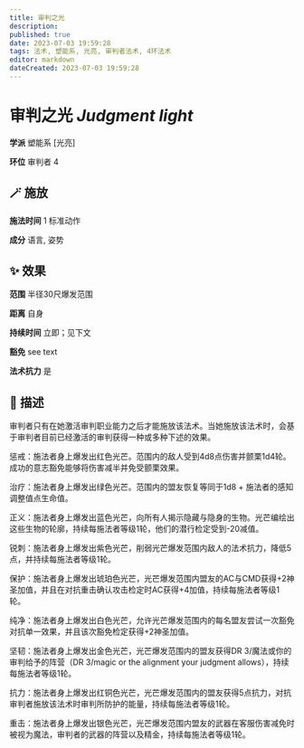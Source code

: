 ```yaml
---
title: 审判之光
description: 
published: true
date: 2023-07-03 19:59:28
tags: 法术, 塑能系, 光亮, 审判者法术, 4环法术
editor: markdown
dateCreated: 2023-07-03 19:59:28
---
```


# **审判之光** *Judgment light*

**学派** 塑能系 \[光亮\] 

**环位** 审判者 4

## 🪄 施放

**施法时间** 1 标准动作

**成分** 语言, 姿势

## ✨ 效果  

**范围** 半径30尺爆发范围

**距离** 自身  

**持续时间** 立即；见下文 

**豁免** see text

**法术抗力** 是

## 📖 描述

审判者只有在她激活审判职业能力之后才能施放该法术。当她施放该法术时，会基于审判者目前已经激活的审判获得一种或多种下述的效果。

惩戒：施法者身上爆发出红色光芒。范围内的敌人受到4d8点伤害并颤栗1d4轮。成功的意志豁免能够将伤害减半并免受颤栗效果。

治疗：施法者身上爆发出绿色光芒。范围内的盟友恢复等同于1d8 + 施法者的感知调整值点生命值。

正义：施法者身上爆发出蓝色光芒，向所有人揭示隐藏与隐身的生物。光芒编绘出这些生物的轮廓，持续每施法者等级1轮，他们的潜行检定受到-20减值。

锐刺：施法者身上爆发出紫色光芒，削弱光芒爆发范围内敌人的法术抗力，降低5点，并持续每施法者等级1轮。

保护：施法者身上爆发出琥珀色光芒，光芒爆发范围内盟友的AC与CMD获得+2神圣加值，并且在对抗重击确认攻击检定时AC获得+4加值，持续每施法者等级1轮。

纯净：施法者身上爆发出白色光芒，允许光芒爆发范围内的每名盟友尝试一次豁免对抗单一效果，并且该次豁免检定获得+2神圣加值。

坚韧：施法者身上爆发出金色光芒，光芒爆发范围内的盟友获得DR 3/魔法或你的审判给予的阵营（DR 3/magic or the alignment your judgment allows），持续每施法者等级1轮。

抗力：施法者身上爆发出红铜色光芒，光芒爆发范围内的盟友获得5点抗力，对抗审判者施放该法术时审判所防护的能量，持续每施法者等级1轮。

重击：施法者身上爆发出银色光芒，光芒爆发范围内盟友的武器在客服伤害减免时被视为魔法，审判者的武器的阵营以及精金，持续每施法者等级1轮。
    